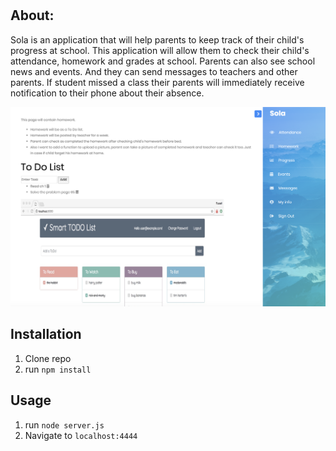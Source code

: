 # 

## About:

Sola is an application that will help parents to keep track of their child's progress at school. This application will allow them to check their child's attendance, homework and grades at school. Parents can also see school news and events. And they can send messages to teachers and other parents.
If student missed a class their parents will immediately receive notification to their phone about their absence.

![Books](1.png)


## Installation

1. Clone repo
2. run `npm install`

## Usage

1. run `node server.js`
2. Navigate to `localhost:4444`
